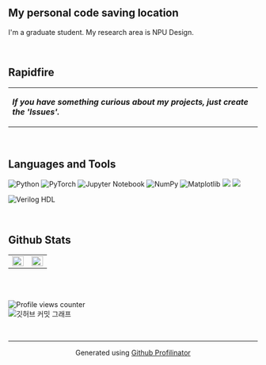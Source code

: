 ## My personal code saving location

I'm a graduate student. My research area is NPU Design.  
  

<br/>  


## Rapidfire  
<table><tr><td valign="top" width="50%">

***If you have something curious about my projects, just create the 'Issues'.***  




</td></tr></table>  

<br/>  


## Languages and Tools  

![Python](https://img.shields.io/badge/python-3670A0?style=for-the-badge&logo=python&logoColor=ffdd54)
![PyTorch](https://img.shields.io/badge/PyTorch-%23EE4C2C.svg?style=for-the-badge&logo=PyTorch&logoColor=white)
![Jupyter Notebook](https://img.shields.io/badge/jupyter-%23FA0F00.svg?style=for-the-badge&logo=jupyter&logoColor=white)
![NumPy](https://img.shields.io/badge/numpy-%23013243.svg?style=for-the-badge&logo=numpy&logoColor=white)
![Matplotlib](https://img.shields.io/badge/Matplotlib-%23ffffff.svg?style=for-the-badge&logo=Matplotlib&logoColor=black)
<img src="https://img.shields.io/badge/Visual Studio Code-007ACC?style=flat-square&logo=Visual Studio Code&logoColor=white"/>
<img src="https://img.shields.io/badge/Anaconda-44A833?style=flat-square&logo=Anaconda&logoColor=white"/>

![Verilog HDL](https://img.shields.io/badge/Verilog%20HDL-white?style=for-the-badge&logo=verilog&logoColor=white&color=black)
<div align="center">  
  
</div>  

<br/>  


## Github Stats  
<table><tr><td valign="top" width="50%">

<img src="https://github-readme-stats.vercel.app/api?username=bhkim003&show_icons=true&count_private=true&hide_border=true" align="left" style="width: 100%" />

</td><td valign="top" width="50%">

<img src="https://github-readme-stats.vercel.app/api/top-langs/?username=bhkim003&hide_border=true&layout=compact" align="left" style="width: 100%" />

</td></tr></table>  

<br/>  

<br/>  

![Profile views counter](https://komarev.com/ghpvc/?username=bhkim003&&style=flat-square)  
![깃허브 커밋 그래프](https://github-readme-activity-graph.vercel.app/graph?username=bhkim003&theme=react-dark)
<br/>  



<br />

----
<div align="center">Generated using <a href="https://profilinator.rishav.dev/" target="_blank">Github Profilinator</a></div>
